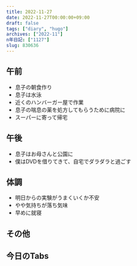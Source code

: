 ```yaml
---
title: 2022-11-27
date: 2022-11-27T00:00:00+09:00
draft: false
tags: ["diary", "hugo"]
archives: ["2022-11"]
n年日記: ["1127"]
slug: 830636
---
```

## 午前
- 息子の朝食作り
- 息子は水泳
- 近くのハンバーガー屋で作業
- 息子の喘息の薬を処方してもらうために病院に
- スーパーに寄って帰宅
## 午後
- 息子はお母さんと公園に
- 僕はDVDを借りてきて、自宅でダラダラと過ごす
## 体調
- 明日からの実験がうまくいくか不安
- やや気持ちが落ち気味
- 早めに就寝
## その他
## 今日のTabs
